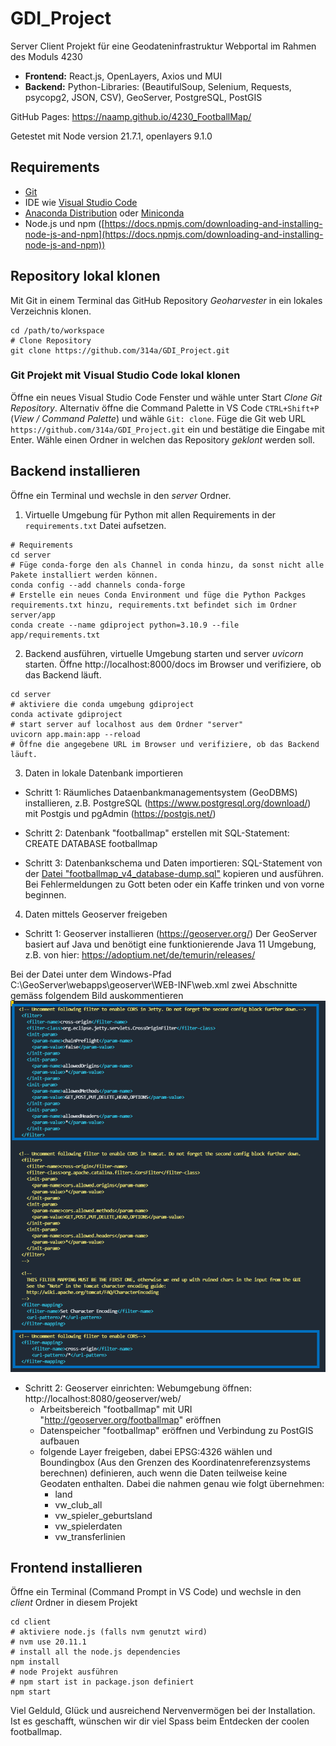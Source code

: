 # GDI_Project
Server Client Projekt für eine Geodateninfrastruktur Webportal im Rahmen des Moduls 4230

- **Frontend:** React.js, OpenLayers, Axios und MUI
- **Backend:** Python-Libraries: (BeautifulSoup, Selenium, Requests, psycopg2, JSON, CSV), GeoServer, PostgreSQL, PostGIS

GitHub Pages: https://naamp.github.io/4230_FootballMap/

Getestet mit Node version 21.7.1, openlayers 9.1.0

## Requirements

- [Git](https://git-scm.com/)
- IDE wie [Visual Studio Code](https://code.visualstudio.com/)
- [Anaconda Distribution](https://www.anaconda.com/products/distribution) oder [Miniconda](https://docs.conda.io/en/latest/miniconda.html)
- Node.js und npm ([https://docs.npmjs.com/downloading-and-installing-node-js-and-npm](https://docs.npmjs.com/downloading-and-installing-node-js-and-npm))

## Repository lokal klonen
Mit Git in einem Terminal das GitHub Repository *Geoharvester* in ein lokales Verzeichnis klonen.

``` shell
cd /path/to/workspace
# Clone Repository
git clone https://github.com/314a/GDI_Project.git
```

### Git Projekt mit Visual Studio Code lokal klonen
Öffne ein neues Visual Studio Code Fenster und wähle unter Start *Clone Git Repository*. Alternativ öffne die Command Palette in VS Code `CTRL+Shift+P` (*View / Command Palette*) und wähle `Git: clone`.
Füge die Git web URL `https://github.com/314a/GDI_Project.git` ein und bestätige die Eingabe mit Enter. Wähle einen Ordner in welchen das Repository *geklont* werden soll.


## Backend installieren
Öffne ein Terminal und wechsle in den *server* Ordner.
1. Virtuelle Umgebung für Python mit allen Requirements in der `requirements.txt` Datei aufsetzen.

```shell
# Requirements
cd server
# Füge conda-forge den als Channel in conda hinzu, da sonst nicht alle Pakete installiert werden können.
conda config --add channels conda-forge
# Erstelle ein neues Conda Environment und füge die Python Packges requirements.txt hinzu, requirements.txt befindet sich im Ordner server/app
conda create --name gdiproject python=3.10.9 --file app/requirements.txt
```

2. Backend ausführen, virtuelle Umgebung starten und server *uvicorn* starten. Öffne http://localhost:8000/docs im Browser und verifiziere, ob das Backend läuft.
``` shell
cd server
# aktiviere die conda umgebung gdiproject
conda activate gdiproject
# start server auf localhost aus dem Ordner "server"
uvicorn app.main:app --reload
# Öffne die angegebene URL im Browser und verifiziere, ob das Backend läuft.
```

3. Daten in lokale Datenbank importieren
- Schritt 1: Räumliches Dataenbankmanagementsystem (GeoDBMS) installieren, z.B. PostgreSQL (https://www.postgresql.org/download/) mit Postgis und pgAdmin (https://postgis.net/)

- Schritt 2: Datenbank "footballmap" erstellen mit SQL-Statement:
CREATE DATABASE footballmap

- Schritt 3: Datenbankschema und Daten importieren:
SQL-Statement von der [Datei "footballmap_v4_database-dump.sql"](preprocessing\Database\footballmap_v4_database-dump.sql) kopieren und ausführen. Bei Fehlermeldungen zu Gott beten oder ein Kaffe trinken und von vorne beginnen.

4. Daten mittels Geoserver freigeben
- Schritt 1: Geoserver installieren (https://geoserver.org/)
Der GeoServer basiert auf Java und benötigt eine funktionierende Java 11 Umgebung, z.B. von hier: https://adoptium.net/de/temurin/releases/

Bei der Datei unter dem Windows-Pfad C:\GeoServer\webapps\geoserver\WEB-INF\web.xml zwei Abschnitte gemäss folgendem Bild auskommentieren
![Bild](docs/Bilder/geoserver-xml.png/)

- Schritt 2: Geoserver einrichten:
Webumgebung öffnen: http://localhost:8080/geoserver/web/
    - Arbeitsbereich "footballmap" mit URI "http://geoserver.org/footballmap" eröffnen
    - Datenspeicher "footballmap" eröffnen und Verbindung zu PostGIS aufbauen
    - folgende Layer freigeben, dabei EPSG:4326 wählen und Boundingbox (Aus den Grenzen des Koordinatenreferenzsystems berechnen) definieren, auch wenn die Daten teilweise keine Geodaten enthalten. Dabei die nahmen genau wie folgt übernehmen:
        - land
        - vw_club_all
        - vw_spieler_geburtsland
        - vw_spielerdaten
        - vw_transferlinien


## Frontend installieren
Öffne ein Terminal (Command Prompt in VS Code) und wechsle in den *client* Ordner in diesem Projekt

``` shell
cd client
# aktiviere node.js (falls nvm genutzt wird)
# nvm use 20.11.1
# install all the node.js dependencies
npm install
# node Projekt ausführen
# npm start ist in package.json definiert
npm start
```



Viel Gelduld, Glück und ausreichend Nervenvermögen bei der Installation. 
Ist es geschafft, wünschen wir dir viel Spass beim Entdecken der coolen footballmap.